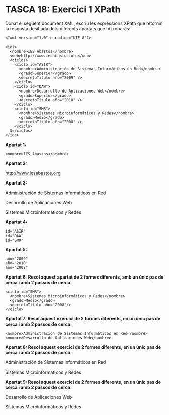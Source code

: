 # TASCA 18: Exercici 1 XPath

Donat el següent document XML, escriu les expressions XPath que retornin la resposta desitjada dels diferents apartats que hi trobaràs:
```
<?xml version="1.0" encoding="UTF-8"?>

<ies>
  <nombre>IES Abastos</nombre>
  <web>http://www.iesabastos.org</web>
  <ciclos>
    <ciclo id="ASIR">
      <nombre>Administración de Sistemas Informáticos en Red</nombre>
      <grado>Superior</grado>
      <decretoTitulo año="2009" />
    </ciclo>
    <ciclo id="DAW">
      <nombre>Desarrollo de Aplicaciones Web</nombre>
      <grado>Superior</grado>
      <decretoTitulo año="2010" />
    </ciclo>
    <ciclo id="SMR">
      <nombre>Sistemas Microinformáticos y Redes</nombre>
      <grado>Medio</grado>
      <decretoTitulo año="2008" />
    </ciclo>
  S</ciclos>
</ies>
```
**Apartat 1:**
```
<nombre>IES Abastos</nombre>
```
**Apartat 2:**

http://www.iesabastos.org

**Apartat 3:**

Administración de Sistemas Informáticos en Red

Desarrollo de Aplicaciones Web

Sistemas Microinformáticos y Redes

**Apartat 4:**
```
id="ASIR"
id="DAW"
id="SMR"
```

**Apartat 5:**
```
año="2009"
año="2010"
año="2008"
```
**Apartat 6: Resol aquest apartat de 2 formes diferents, amb un únic pas de cerca i amb 2 passos de cerca.**
```
<ciclo id="SMR">
  <nombre>Sistemas Microinformáticos y Redes</nombre>
  <grado>Medio</grado>
  <decretoTitulo año="2008"/>
</ciclo>
```
**Apartat 7: Resol aquest exercici de 2 formes diferents, en un únic pas de cerca i amb 2 passos de cerca.**
```
<nombre>Administración de Sistemas Informáticos en Red</nombre>
<nombre>Desarrollo de Aplicaciones Web</nombre>
```
**Apartat 8: Resol aquest exercici de 2 formes diferents, en un únic pas de cerca i amb 2 passos de cerca.**

Administración de Sistemas Informáticos en Red

Sistemas Microinformáticos y Redes

**Apartat 9: Resol aquest exercici de 2 formes diferents, en un únic pas de cerca i amb 2 passos de cerca.**

Desarrollo de Aplicaciones Web

Sistemas Microinformáticos y Redes
